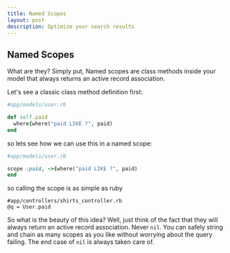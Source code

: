 ```yaml
---
title: Named Scopes
layout: post
description: Optimize your search results
---
```


## Named Scopes
What are they? Simply put, Named scopes are class methods inside your model that always returns an active record association.

Let's see a classic class method definition first:

```ruby
#app/models/user.rb

def self.paid
  where{where("paid LIKE ?", paid)
end
```

so lets see how we can use this in a named scope:

```ruby
#app/models/user.rb

scope :paid, ->{where("paid LIKE ?", paid)
end
```

so calling the scope is as simple as 
ruby
```
#app/controllers/shirts_controller.rb
@q = User.paid
```


So what is the beauty of this idea? Well, just think of the fact that they will always return an active record association. Never ```nil```.  You can safely string and chain as many scopes as you like without worrying about the query failing. The end case of ```nil``` is always taken care of.
